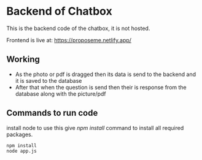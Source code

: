 # Backend of Chatbox

This is the backend code of the chatbox, it is not hosted.

Frontend is live at: https://proposeme.netlify.app/

## Working

- As the photo or pdf is dragged then its data is send to the backend and it is saved to the database
- After that when the question is send then their is response from the database along with the picture/pdf

## Commands to run code

install node to use this
give  _npm install_ command to install all required packages.

```bash
npm install
node app.js
```

